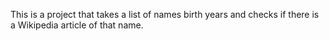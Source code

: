 This is a project that takes a list of names birth years and checks if there is a Wikipedia article of that name.
